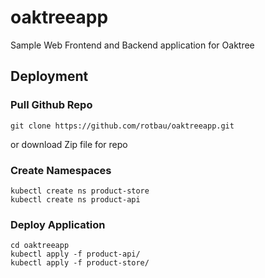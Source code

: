 # oaktreeapp

Sample Web Frontend and Backend application for Oaktree

## Deployment

### Pull Github Repo
```
git clone https://github.com/rotbau/oaktreeapp.git
```
or download Zip file for repo

### Create Namespaces
```
kubectl create ns product-store
kubectl create ns product-api
```

### Deploy Application
```
cd oaktreeapp
kubectl apply -f product-api/
kubectl apply -f product-store/
